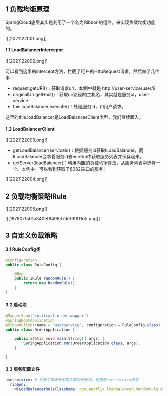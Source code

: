 ## 1 负载均衡原理



SpringCloud底层其实是利用了一个名为Ribbon的组件，来实现负载均衡功能的。 

![[2021122001.png]]


#### 1.1 LoadBalancerIntercepor

![[2021122002.png]]


可以看到这里的intercept方法，拦截了用户的HttpRequest请求，然后做了几件事：

- request.getURI()：获取请求uri，本例中就是 http://user-service/user/8
- originalUri.getHost()：获取uri路径的主机名，其实就是服务id，user-service
- this.loadBalancer.execute()：处理服务id，和用户请求。

这里的this.loadBalancer是LoadBalancerClient类型，我们继续跟入。

#### 1.2 LoadBalancerClient

![[2021122003.png]]

- getLoadBalancer(serviceId)：根据服务id获取ILoadBalancer，而ILoadBalancer会拿着服务id去eureka中获取服务列表并保存起来。
- getServer(loadBalancer)：利用内置的负载均衡算法，从服务列表中选择一个。本例中，可以看到获取了8082端口的服务 !

![[2021122004.png]]

## 2 负载均衡策略IRule

![[2021122005.png]]

![[187807f501b340ef8498d7de16f911c5.png]]

## 3 自定义负载策略

#### 3.1 RuleConfig类

```java
@Configuration
public class RuleConfig {

    @Bean
    public IRule randomRule() {
        return new RandomRule();
    }
}
```

#### 3.2 启动项

```java
@MapperScan("cn.itcast.order.mapper")
@SpringBootApplication
@RibbonClient(name = "userservice", configuration = RuleConfig.class)
public class OrderApplication {

    public static void main(String[] args) {
        SpringApplication.run(OrderApplication.class, args);
    }

}
```

#### 3.3 服务配置文件

```yml
userservice: # 给某个微服务配置负载均衡规则，这里是userservice服务
  ribbon:
    NFLoadBalancerRuleClassName: com.netflix.loadbalancer.RandomRule # 负载均衡规则 
```
